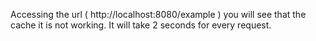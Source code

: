 Accessing the url ( http://localhost:8080/example ) you will see that the cache it is not working.
It will take 2 seconds for every request.
